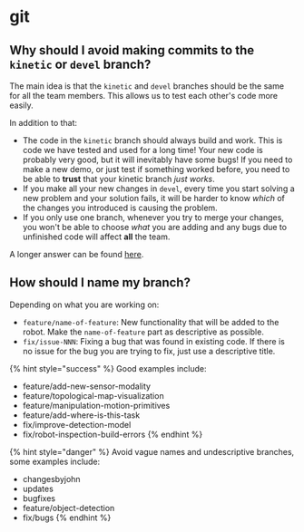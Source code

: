 # git

## Why should I avoid making commits to the `kinetic` or `devel` branch?

The main idea is that the `kinetic` and `devel` branches should be the same for all the team members. This allows us to test each other's code more easily. 

In addition to that: 

* The code in the `kinetic` branch should always build and work. This is code we have tested and used for a long time! Your new code is probably very good, but it will inevitably have some bugs! If you need to make a new demo, or just test if something worked before, you need to be able to **trust** that your kinetic branch _just works_.
* If you make all your new changes in `devel`, every time you start solving a new problem and your solution fails, it will be harder to know _which_ of the changes you introduced is causing the problem.
* If you only use one branch, whenever you try to merge your changes, you won't be able to choose _what_ you are adding and any bugs due to unfinished code will affect **all** the team.

A longer answer can be found [here](https://thenewstack.io/dont-mess-with-the-master-working-with-branches-in-git-and-github/).

## How should I name my branch?

Depending on what you are working on:

* `feature/name-of-feature`: New functionality that will be added to the robot.  Make the `name-of-feature` part as descriptive as possible.
* `fix/issue-NNN`: Fixing a bug that was found in existing code. If there is no issue for the bug you are trying to fix, just use a descriptive title.

{% hint style="success" %}
Good examples include:

* feature/add-new-sensor-modality
* feature/topological-map-visualization
* feature/manipulation-motion-primitives
* feature/add-where-is-this-task
* fix/improve-detection-model
* fix/robot-inspection-build-errors
{% endhint %}

{% hint style="danger" %}
Avoid vague names and undescriptive branches, some examples include:

* changesbyjohn
* updates
* bugfixes
* feature/object-detection
* fix/bugs
{% endhint %}

